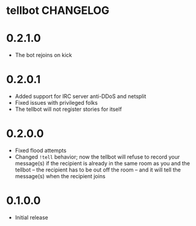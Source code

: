 tellbot CHANGELOG
=================

# 0.2.1.0

- The bot rejoins on kick

# 0.2.0.1

- Added support for IRC server anti-DDoS and netsplit
- Fixed issues with privileged folks
- The tellbot will not register stories for itself

# 0.2.0.0

- Fixed flood attempts
- Changed `!tell` behavior; now the tellbot will refuse to record your message(s) if
  the recipient is already in the same room as you and the tellbot – the
  recipient has to be out off the room – and it will tell the message(s) when
  the recipient joins

# 0.1.0.0

- Initial release

